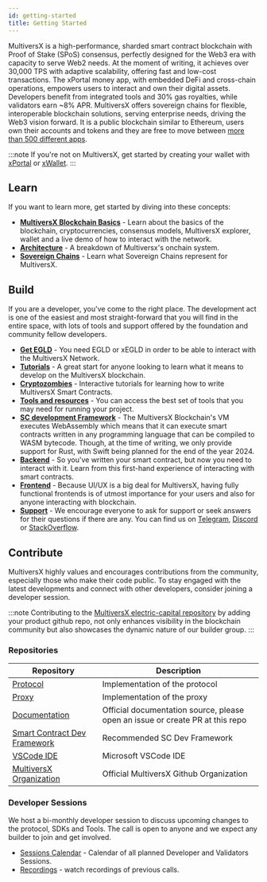 ```yaml
---
id: getting-started
title: Getting Started
---
```


MultiversX is a high-performance, sharded smart contract blockchain with Proof of Stake (SPoS) consensus, perfectly designed for the Web3 era with capacity to serve Web2 needs. At the moment of writing, it achieves over 30,000 TPS with adaptive scalability, offering fast and low-cost transactions. The xPortal money app, with embedded DeFi and cross-chain operations, empowers users to interact and own their digital assets. Developers benefit from integrated tools and 30% gas royalties, while validators earn ~8% APR. MultiversX offers sovereign chains for flexible, interoperable blockchain solutions, serving enterprise needs, driving the Web3 vision forward. It is a public blockchain similar to Ethereum, users own their accounts and tokens and they are free to move between [more than 500 different apps](https://multiversx.com/ecosystem).

:::note
If you're not on MultiversX, get started by creating your wallet with [xPortal](https://xportal.com/app) or [xWallet](https://wallet.multiversx.com/create).
:::

## **Learn**

If you want to learn more, get started by diving into these concepts:

- [**MultiversX Blockchain Basics**](https://www.youtube.com/watch?v=tv6OBimIX98&list=PLQVcheGWwBRWFjgEGLx1Fv2qF_6UVpSXX) - Learn about the basics of the blockchain, cryptocurrencies, consensus models, MultiversX explorer, wallet and a live demo of how to interact with the network.
- [**Architecture**](/docs/learn/architecture-overview.md) - A breakdown of Multiversx's onchain system.
- [**Sovereign Chains**](/docs/sovereign/overview.md) - Learn what Sovereign Chains represent for MultiversX.

## **Build**

If you are a developer, you've come to the right place. The development act is one of the easiest and most straight-forward that you will find in the entire space, with lots of tools and support offered by the foundation and community fellow developers.

- [**Get EGLD**](/docs/learn/EGLD.md#getting-egld) - You need EGLD or xEGLD in order to be able to interact with the MultiversX Network.
- [**Tutorials**](https://multiversx.com/builders/build-your-first-multiversx-dapp-in-30-minutes) - A great start for anyone looking to learn what it means to develop on the MultiversX blockchain.
- [**Cryptozombies**](https://cryptozombies.io/en/multiversx) - Interactive tutorials for learning how to write MultiversX Smart Contracts.
- [**Tools and resources**](https://multiversx.com/builders/builder-tools-resources) - You can access the best set of tools that you may need for running your project.
- [**SC development Framework**](/docs/developers/smart-contracts.md) - The MultiversX Blockchain's VM executes WebAssembly which means that it can execute smart contracts written in any programming language that can be compiled to WASM bytecode. Though, at the time of writing, we only provide support for Rust, with Swift being planned for the end of the year 2024. 
- [**Backend**](https://www.youtube.com/watch?v=6m4o_NkLP8o&list=PLQVcheGWwBRWFjgEGLx1Fv2qF_6UVpSXX&index=8) - So you've written your smart contract, but now you need to interact with it. Learn from this first-hand experience of interacting with smart contracts.
- [**Frontend**](https://www.youtube.com/watch?v=eMNIN5ip2w0&list=PLQVcheGWwBRWFjgEGLx1Fv2qF_6UVpSXX&index=5) - Because UI/UX is a big deal for MultiversX, having fully functional frontends is of utmost importance for your users and also for anyone interacting with blockchain.
- [**Support**](https://t.me/MultiversXDevelopers) - We encourage everyone to ask for support or seek answers for their questions if there are any. You can find us on [Telegram](https://t.me/MultiversXDevelopers), [Discord](https://discord.gg/multiversxbuilders) or [StackOverflow](https://stackoverflow.com/questions/tagged/multiversx).

## **Contribute**

MultiversX highly values and encourages contributions from the community, especially those who make their code public. To stay engaged with the latest developments and connect with other developers, consider joining a developer session.

:::note
Contributing to the [MultiversX electric-capital repository](https://github.com/electric-capital/crypto-ecosystems/blob/master/data/ecosystems/m/multiversx-elrond.toml) by adding your product github repo, not only enhances visibility in the blockchain community but also showcases the dynamic nature of our builder group.
:::

### **Repositories**

| Repository   | Description   |
|------------|------------|
| [Protocol](https://github.com/multiversx/mx-chain-go)| Implementation of the protocol|
| [Proxy](https://github.com/multiversx/mx-chain-proxy-go)| Implementation of the proxy|
| [Documentation](https://github.com/multiversx/mx-docs)| Official documentation source, please open an issue or create PR at this repo|
| [Smart Contract Dev Framework](https://github.com/multiversx/mx-sdk-rs)| Recommended SC Dev Framework|
| [VSCode IDE](https://github.com/multiversx/mx-ide-vscode) | Microsoft VSCode IDE|
| [MultiversX Organization](https://github.com/multiversx/) | Official MultiversX Github Organization|

### **Developer Sessions**

We host a bi-monthly developer session to discuss upcoming changes to the protocol, SDKs and Tools. The call is open to anyone and we expect any builder to join and get involved.

- [Sessions Calendar](https://multiversx.com/events/sessions) - Calendar of all planned Developer and Validators Sessions.
- [Recordings](https://www.youtube.com/@MultiversXOfficial/playlists) - watch recordings of previous calls.
